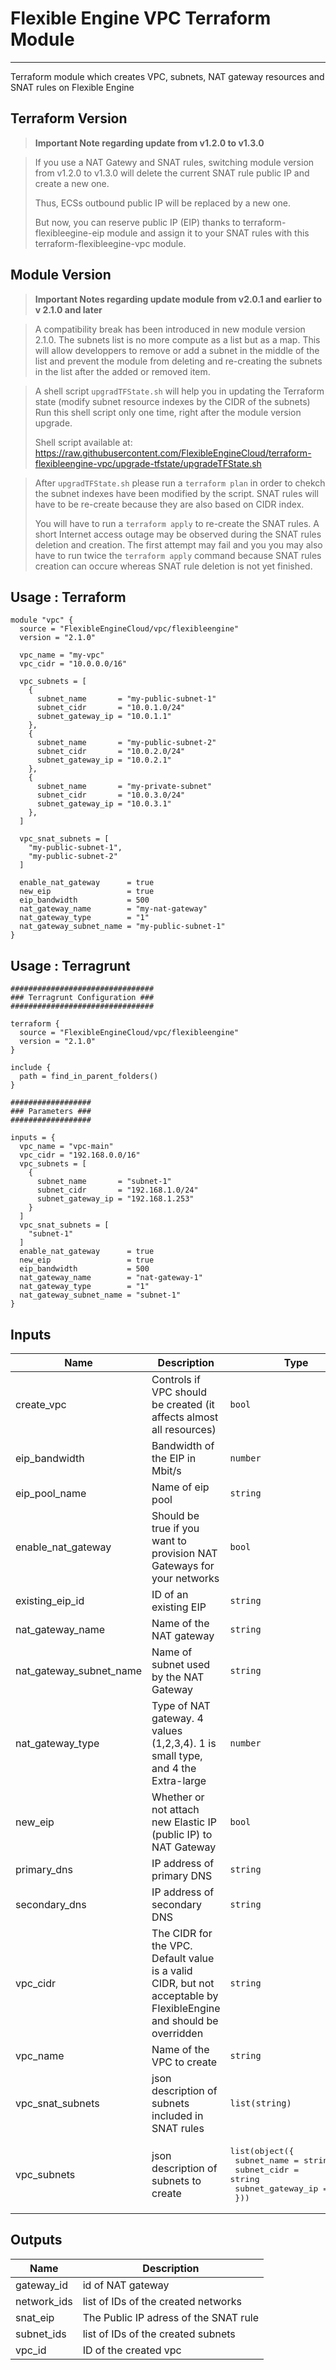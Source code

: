 # Flexible Engine VPC Terraform Module
---

Terraform module which creates VPC, subnets, NAT gateway resources and SNAT rules on Flexible Engine

## Terraform Version

> **Important Note regarding update from v1.2.0 to v1.3.0**

> If you use a NAT Gatewy and SNAT rules, switching module version from v1.2.0 to v1.3.0 will delete the current SNAT rule public IP and create a new one.
>
> Thus, ECSs outbound public IP will be replaced by a new one.
>
> But now, you can reserve public IP (EIP) thanks to terraform-flexibleegine-eip module and assign it to your SNAT rules with this terraform-flexibleegine-vpc module.

## Module Version

> **Important Notes regarding update module from v2.0.1 and earlier to v 2.1.0 and later**

> A compatibility break has been introduced in new module version 2.1.0. The subnets list is no more compute as a list but as a map.
> This will allow developpers to remove or add a subnet in the middle of the list and prevent the module from deleting and re-creating the subnets in the list after the added or removed item.

> A shell script `upgradTFState.sh` will help you in updating the Terraform state (modify subnet resource indexes by the CIDR of the subnets)
> Run this shell script only one time, right after the module version upgrade.
>
> Shell script available at: https://raw.githubusercontent.com/FlexibleEngineCloud/terraform-flexibleengine-vpc/upgrade-tfstate/upgradeTFState.sh

> After `upgradTFState.sh` please run a `terraform plan` in order to chekch the subnet indexes have been modified by the script. SNAT rules will have to be re-create because they are also based on CIDR index.
>
> You will have to run a `terraform apply` to re-create the SNAT rules. A short Internet access outage may be observed during the SNAT rules deletion and creation. The first attempt may fail and you you may also have to run twice the `terraform apply` command because SNAT rules creation can occure whereas SNAT rule deletion is not yet finished.


## Usage : Terraform

```hcl
module "vpc" {
  source = "FlexibleEngineCloud/vpc/flexibleengine"
  version = "2.1.0"

  vpc_name = "my-vpc"
  vpc_cidr = "10.0.0.0/16"

  vpc_subnets = [
    {
      subnet_name       = "my-public-subnet-1"
      subnet_cidr       = "10.0.1.0/24"
      subnet_gateway_ip = "10.0.1.1"
    },
    {
      subnet_name       = "my-public-subnet-2"
      subnet_cidr       = "10.0.2.0/24"
      subnet_gateway_ip = "10.0.2.1"
    },
    {
      subnet_name       = "my-private-subnet"
      subnet_cidr       = "10.0.3.0/24"
      subnet_gateway_ip = "10.0.3.1"
    },
  ]

  vpc_snat_subnets = [
    "my-public-subnet-1",
    "my-public-subnet-2"
  ]

  enable_nat_gateway      = true
  new_eip                 = true
  eip_bandwidth           = 500
  nat_gateway_name        = "my-nat-gateway"
  nat_gateway_type        = "1"
  nat_gateway_subnet_name = "my-public-subnet-1"
}
```

## Usage : Terragrunt

```hcl
################################
### Terragrunt Configuration ###
################################

terraform {
  source = "FlexibleEngineCloud/vpc/flexibleengine"
  version = "2.1.0"
}

include {
  path = find_in_parent_folders()
}

##################
### Parameters ###
##################

inputs = {
  vpc_name = "vpc-main"
  vpc_cidr = "192.168.0.0/16"
  vpc_subnets = [
    {
      subnet_name       = "subnet-1"
      subnet_cidr       = "192.168.1.0/24"
      subnet_gateway_ip = "192.168.1.253"
    }
  ]
  vpc_snat_subnets = [
    "subnet-1"
  ]
  enable_nat_gateway      = true
  new_eip                 = true
  eip_bandwidth           = 500
  nat_gateway_name        = "nat-gateway-1"
  nat_gateway_type        = "1"
  nat_gateway_subnet_name = "subnet-1"
}

```

## Inputs

| Name | Description | Type | Default | Required |
|------|-------------|------|---------|:-----:|
| create\_vpc | Controls if VPC should be created (it affects almost all resources) | `bool` | `true` | no |
| eip\_bandwidth | Bandwidth of the EIP in Mbit/s | `number` | n/a | yes |
| eip\_pool\_name | Name of eip pool | `string` | `"admin_external_net"` | no |
| enable\_nat\_gateway | Should be true if you want to provision NAT Gateways for your networks | `bool` | `false` | no |
| existing\_eip\_id | ID of an existing EIP | `string` | n/a | yes |
| nat\_gateway\_name | Name of the NAT gateway | `string` | `""` | no |
| nat\_gateway\_subnet\_name | Name of subnet used by the NAT Gateway | `string` | `""` | no |
| nat\_gateway\_type | Type of NAT gateway. 4 values (1,2,3,4). 1 is small type, and 4 the Extra-large | `number` | `"1"` | no |
| new\_eip | Whether or not attach new Elastic IP (public IP) to NAT Gateway | `bool` | `false` | no |
| primary\_dns | IP address of primary DNS | `string` | `"100.125.0.41"` | no |
| secondary\_dns | IP address of secondary DNS | `string` | `"100.126.0.41"` | no |
| vpc\_cidr | The CIDR for the VPC. Default value is a valid CIDR, but not acceptable by FlexibleEngine and should be overridden | `string` | `"0.0.0.0/0"` | no |
| vpc\_name | Name of the VPC to create | `string` | `"vpc-main"` | no |
| vpc\_snat\_subnets | json description of subnets included in SNAT rules | `list(string)` | `[]` | no |
| vpc\_subnets | json description of subnets to create | <pre>list(object({<br>    subnet_name       = string<br>    subnet_cidr       = string<br>    subnet_gateway_ip = string<br>  }))</pre> | `[]` | no |

## Outputs

| Name | Description |
|------|-------------|
| gateway\_id | id of NAT gateway |
| network\_ids | list of IDs of the created networks |
| snat\_eip | The Public IP adress of the SNAT rule |
| subnet\_ids | list of IDs of the created subnets |
| vpc\_id | ID of the created vpc |

